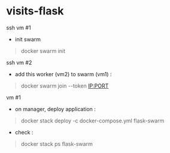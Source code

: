 # visits-flask

ssh vm #1
- init swarm
> docker swarm init

ssh vm #2 
- add this worker (vm2) to swarm (vm1) :
> docker swarm join --token <TOKEN> <IP:PORT>

vm #1
- on  manager, deploy application :
> docker stack deploy -c docker-compose.yml flask-swarm

- check :
> docker stack ps flask-swarm
